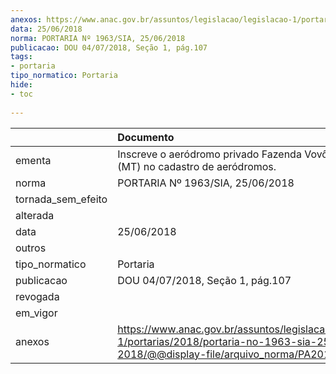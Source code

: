 ```yaml
---
anexos: https://www.anac.gov.br/assuntos/legislacao/legislacao-1/portarias/2018/portaria-no-1963-sia-25-06-2018/@@display-file/arquivo_norma/PA2018-1963.pdf
data: 25/06/2018
norma: PORTARIA Nº 1963/SIA, 25/06/2018
publicacao: DOU 04/07/2018, Seção 1, pág.107
tags:
- portaria
tipo_normatico: Portaria
hide: 
- toc 
 
---
```


|                    | Documento                                                                                                                                            |
|:-------------------|:-----------------------------------------------------------------------------------------------------------------------------------------------------|
| ementa             | Inscreve o aeródromo privado Fazenda Vovô Ernesto (MT) no cadastro de aeródromos.                                                                    |
| norma              | PORTARIA Nº 1963/SIA, 25/06/2018                                                                                                                     |
| tornada_sem_efeito |                                                                                                                                                      |
| alterada           |                                                                                                                                                      |
| data               | 25/06/2018                                                                                                                                           |
| outros             |                                                                                                                                                      |
| tipo_normatico     | Portaria                                                                                                                                             |
| publicacao         | DOU 04/07/2018, Seção 1, pág.107                                                                                                                     |
| revogada           |                                                                                                                                                      |
| em_vigor           |                                                                                                                                                      |
| anexos             | https://www.anac.gov.br/assuntos/legislacao/legislacao-1/portarias/2018/portaria-no-1963-sia-25-06-2018/@@display-file/arquivo_norma/PA2018-1963.pdf |